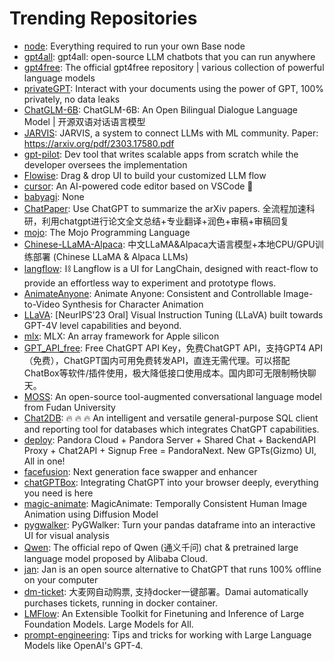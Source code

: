 # Trending Repositories

- [node](https://github.com/base-org/node): Everything required to run your own Base node
- [gpt4all](https://github.com/nomic-ai/gpt4all): gpt4all: open-source LLM chatbots that you can run anywhere
- [gpt4free](https://github.com/xtekky/gpt4free): The official gpt4free repository | various collection of powerful language models
- [privateGPT](https://github.com/imartinez/privateGPT): Interact with your documents using the power of GPT, 100% privately, no data leaks
- [ChatGLM-6B](https://github.com/THUDM/ChatGLM-6B): ChatGLM-6B: An Open Bilingual Dialogue Language Model | 开源双语对话语言模型
- [JARVIS](https://github.com/microsoft/JARVIS): JARVIS, a system to connect LLMs with ML community. Paper: https://arxiv.org/pdf/2303.17580.pdf
- [gpt-pilot](https://github.com/Pythagora-io/gpt-pilot): Dev tool that writes scalable apps from scratch while the developer oversees the implementation
- [Flowise](https://github.com/FlowiseAI/Flowise): Drag & drop UI to build your customized LLM flow
- [cursor](https://github.com/getcursor/cursor): An AI-powered code editor based on VSCode 🤖
- [babyagi](https://github.com/yoheinakajima/babyagi): None
- [ChatPaper](https://github.com/kaixindelele/ChatPaper): Use ChatGPT to summarize the arXiv papers. 全流程加速科研，利用chatgpt进行论文全文总结+专业翻译+润色+审稿+审稿回复
- [mojo](https://github.com/modularml/mojo): The Mojo Programming Language
- [Chinese-LLaMA-Alpaca](https://github.com/ymcui/Chinese-LLaMA-Alpaca): 中文LLaMA&Alpaca大语言模型+本地CPU/GPU训练部署 (Chinese LLaMA & Alpaca LLMs)
- [langflow](https://github.com/logspace-ai/langflow): ⛓️ Langflow is a UI for LangChain, designed with react-flow to provide an effortless way to experiment and prototype flows.
- [AnimateAnyone](https://github.com/HumanAIGC/AnimateAnyone): Animate Anyone: Consistent and Controllable Image-to-Video Synthesis for Character Animation
- [LLaVA](https://github.com/haotian-liu/LLaVA): [NeurIPS'23 Oral] Visual Instruction Tuning (LLaVA) built towards GPT-4V level capabilities and beyond.
- [mlx](https://github.com/ml-explore/mlx): MLX: An array framework for Apple silicon
- [GPT_API_free](https://github.com/chatanywhere/GPT_API_free): Free ChatGPT API Key，免费ChatGPT API，支持GPT4 API（免费），ChatGPT国内可用免费转发API，直连无需代理。可以搭配ChatBox等软件/插件使用，极大降低接口使用成本。国内即可无限制畅快聊天。
- [MOSS](https://github.com/OpenLMLab/MOSS): An open-source tool-augmented conversational language model from Fudan University
- [Chat2DB](https://github.com/chat2db/Chat2DB): 🔥 🔥 🔥 An intelligent and versatile general-purpose SQL client and reporting tool for databases which integrates ChatGPT capabilities.
- [deploy](https://github.com/pandora-next/deploy): Pandora Cloud + Pandora Server + Shared Chat + BackendAPI Proxy + Chat2API + Signup Free = PandoraNext. New GPTs(Gizmo) UI, All in one!
- [facefusion](https://github.com/facefusion/facefusion): Next generation face swapper and enhancer
- [chatGPTBox](https://github.com/josStorer/chatGPTBox): Integrating ChatGPT into your browser deeply, everything you need is here
- [magic-animate](https://github.com/magic-research/magic-animate): MagicAnimate: Temporally Consistent Human Image Animation using Diffusion Model
- [pygwalker](https://github.com/Kanaries/pygwalker): PyGWalker: Turn your pandas dataframe into an interactive UI for visual analysis
- [Qwen](https://github.com/QwenLM/Qwen): The official repo of Qwen (通义千问) chat & pretrained large language model proposed by Alibaba Cloud.
- [jan](https://github.com/janhq/jan): Jan is an open source alternative to ChatGPT that runs 100% offline on your computer
- [dm-ticket](https://github.com/ClassmateLin/dm-ticket): 大麦网自动购票, 支持docker一键部署。Damai automatically purchases tickets, running in docker container.
- [LMFlow](https://github.com/OptimalScale/LMFlow): An Extensible Toolkit for Finetuning and Inference of Large Foundation Models. Large Models for All.
- [prompt-engineering](https://github.com/brexhq/prompt-engineering): Tips and tricks for working with Large Language Models like OpenAI's GPT-4.
